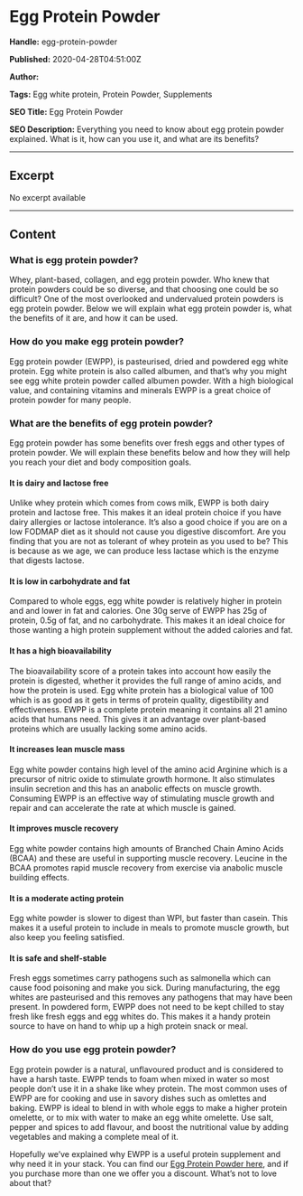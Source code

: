 # Egg Protein Powder

**Handle:** egg-protein-powder

**Published:** 2020-04-28T04:51:00Z

**Author:**  

**Tags:** Egg white protein, Protein Powder, Supplements

**SEO Title:** Egg Protein Powder

**SEO Description:** Everything you need to know about egg protein powder explained. What is it, how can you use it, and what are its benefits?

---

## Excerpt

No excerpt available

---

## Content

### What is egg protein powder?

Whey, plant-based, collagen, and egg protein powder. Who knew that protein powders could be so diverse, and that choosing one could be so difficult? One of the most overlooked and undervalued protein powders is egg protein powder. Below we will explain what egg protein powder is, what the benefits of it are, and how it can be used.

### How do you make egg protein powder?

Egg protein powder (EWPP), is pasteurised, dried and powdered egg white protein. Egg white protein is also called albumen, and that’s why you might see egg white protein powder called albumen powder. With a high biological value, and containing vitamins and minerals EWPP is a great choice of protein powder for many people.

### What are the benefits of egg protein powder?

Egg protein powder has some benefits over fresh eggs and other types of protein powder. We will explain these benefits below and how they will help you reach your diet and body composition goals.

#### It is dairy and lactose free

Unlike whey protein which comes from cows milk, EWPP is both dairy protein and lactose free. This makes it an ideal protein choice if you have dairy allergies or lactose intolerance. It’s also a good choice if you are on a low FODMAP diet as it should not cause you digestive discomfort. Are you finding that you are not as tolerant of whey protein as you used to be? This is because as we age, we can produce less lactase which is the enzyme that digests lactose.

#### It is low in carbohydrate and fat

Compared to whole eggs, egg white powder is relatively higher in protein and and lower in fat and calories. One 30g serve of EWPP has 25g of protein, 0.5g of fat, and no carbohydrate. This makes it an ideal choice for those wanting a high protein supplement without the added calories and fat.

#### It has a high bioavailability

The bioavailability score of a protein takes into account how easily the protein is digested, whether it provides the full range of amino acids, and how the protein is used. Egg white protein has a biological value of 100 which is as good as it gets in terms of protein quality, digestibility and effectiveness. EWPP is a complete protein meaning it contains all 21 amino acids that humans need. This gives it an advantage over plant-based proteins which are usually lacking some amino acids.

#### It increases lean muscle mass

Egg white powder contains high level of the amino acid Arginine which is a precursor of nitric oxide to stimulate growth hormone. It also stimulates insulin secretion and this has an anabolic effects on muscle growth. Consuming EWPP is an effective way of stimulating muscle growth and repair and can accelerate the rate at which muscle is gained.

#### It improves muscle recovery

Egg white powder contains high amounts of Branched Chain Amino Acids (BCAA) and these are useful in supporting muscle recovery. Leucine in the BCAA promotes rapid muscle recovery from exercise via anabolic muscle building effects.

#### It is a moderate acting protein

Egg white powder is slower to digest than WPI, but faster than casein. This makes it a useful protein to include in meals to promote muscle growth, but also keep you feeling satisfied.

#### It is safe and shelf-stable

Fresh eggs sometimes carry pathogens such as salmonella which can cause food poisoning and make you sick. During manufacturing, the egg whites are pasteurised and this removes any pathogens that may have been present. In powdered form, EWPP does not need to be kept chilled to stay fresh like fresh eggs and egg whites do. This makes it a handy protein source to have on hand to whip up a high protein snack or meal.

### How do you use egg protein powder?

Egg protein powder is a natural, unflavoured product and is considered to have a harsh taste. EWPP tends to foam when mixed in water so most people don’t use it in a shake like whey protein. The most common uses of EWPP are for cooking and use in savory dishes such as omlettes and baking. EWPP is ideal to blend in with whole eggs to make a higher protein omelette, or to mix with water to make an egg white omelette. Use salt, pepper and spices to add flavour, and boost the nutritional value by adding vegetables and making a complete meal of it.

Hopefully we’ve explained why EWPP is a useful protein supplement and why need it in your stack. You can find our [Egg Protein Powder here](/products/egg-protein), and if you purchase more than one we offer you a discount. What’s not to love about that?

